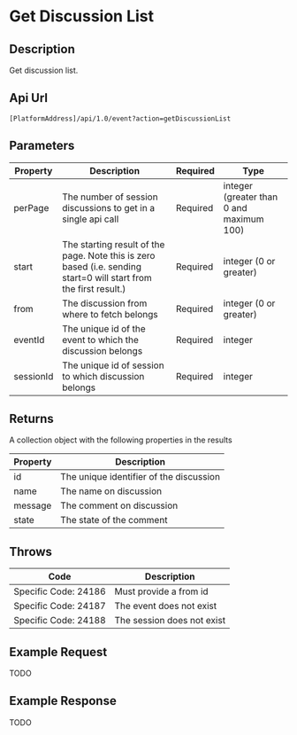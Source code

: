 # Get Discussion List

## Description

Get discussion list.

## Api Url

`[PlatformAddress]/api/1.0/event?action=getDiscussionList`

## Parameters

| Property | Description | Required | Type |
| --- | --- | --- | --- |
| perPage | The number of session discussions to get in a single api call | Required | integer \(greater than 0 and maximum 100\) |
| start | The starting result of the page. Note this is zero based \(i.e. sending start=0 will start from the first result.\) | Required | integer \(0 or greater\) |
| from | The discussion from where to fetch belongs | Required | integer \(0 or greater\) |
| eventId | The unique id of the event to which the discussion belongs | Required | integer |
| sessionId | The unique id of session to which discussion belongs | Required | integer |

## Returns

A collection object with the following properties in the results

| Property | Description |
| --- | --- |
| id | The unique identifier of the discussion |
| name | The name on discussion |
| message | The comment on discussion |
| state | The state of the comment |

## Throws

| Code | Description |
| --- | --- |
| Specific Code: 24186 | Must provide a from id |
| Specific Code: 24187 | The event does not exist |
| Specific Code: 24188 | The session does not exist |

## Example Request

TODO

## Example Response

TODO

